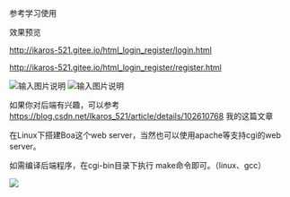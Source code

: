 参考学习使用

效果预览

http://ikaros-521.gitee.io/html_login_register/login.html

http://ikaros-521.gitee.io/html_login_register/register.html


![输入图片说明](https://images.gitee.com/uploads/images/2019/1024/121611_41924ce9_5140590.png "屏幕截图.png")
![输入图片说明](https://images.gitee.com/uploads/images/2019/1024/121625_ec946fb6_5140590.png "屏幕截图.png")

如果你对后端有兴趣，可以参考 https://blog.csdn.net/Ikaros_521/article/details/102610768 我的这篇文章

在Linux下搭建Boa这个web server，当然也可以使用apache等支持cgi的web server。

如需编译后端程序，在cgi-bin目录下执行 make命令即可。（linux、gcc）

<img src="https://img-blog.csdnimg.cn/20210118110622970.gif"/>

